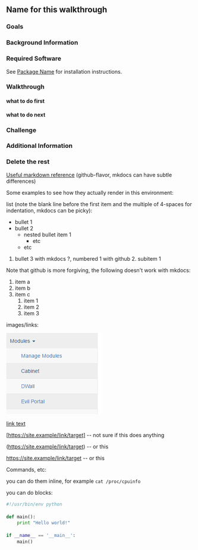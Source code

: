 ## Name for this walkthrough

### Goals

### Background Information

### Required Software
See [Package Name](/software-2016/#package-name) for installation instructions.

### Walkthrough

#### what to do first

#### what to do next

### Challenge

### Additional Information

### Delete the rest

[Useful markdown reference](https://github.com/adam-p/markdown-here/wiki/Markdown-Cheatsheet) (github-flavor, mkdocs can have subtle differences)

Some examples to see how they actually render in this environment:

list (note the blank line before the first item and the multiple of 4-spaces for indentation, mkdocs can be picky):

* bullet 1
* bullet 2
    * nested bullet item 1
        * etc
    * etc

1. bullet 3 with mkdocs ?, numbered 1 with github
    2. subitem 1

Note that github is more forgiving, the following doesn't work with mkdocs:
 1. item a
 1. item b
 1. item c
    1. item 1
    2. item 2
    1. item 3

images/links:

![example image alt text](pineapple-login.png)

[link text](https://site.example/link/target)

[https://site.example/link/target] -- not sure if this does anything

(https://site.example/link/target) -- or this

<https://site.example/link/target> -- or this

Commands, etc:

you can do them inline, for example `cat /proc/cpuinfo`

you can do blocks:

```python
#!/usr/bin/env python

def main():
    print "Hello world!"

if __name__ == '__main__':
    main()
```


